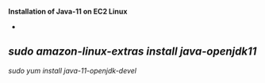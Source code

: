 
**Installation of Java-11 on EC2 Linux** 

-
*sudo amazon-linux-extras install java-openjdk11*
-
*sudo yum install java-11-openjdk-devel*
